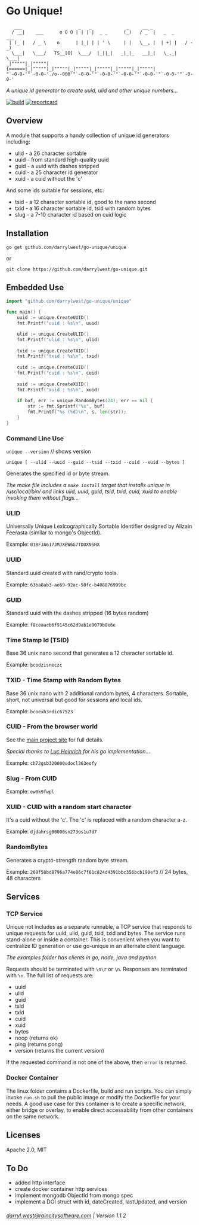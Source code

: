 # Go Unique!


```
   ___                     _   _             _     __ _                   
  / __|    ___      o O O | | | |  _ _      (_)   / _` |   _  _     ___   
 | (_ |   / _ \    o      | |_| | | ' \     | |   \__, |  | +| |   / -_)  
  \___|   \___/   TS__[O]  \___/  |_||_|   _|_|_   __|_|   \_,_|   \___|  
_|"""""|_|"""""| {======|_|"""""|_|"""""|_|"""""|_|"""""|_|"""""|_|"""""| 
"`-0-0-'"`-0-0-'./o--000'"`-0-0-'"`-0-0-'"`-0-0-'"`-0-0-'"`-0-0-'"`-0-0-' 
```

_A unique id generator to create uuid, ulid and other unique numbers..._

[![build](https://travis-ci.org/darrylwest/go-unique.svg?branch=master)](https://travis-ci.org/darrylwest/go-unique/)
[![reportcard](https://goreportcard.com/badge/github.com/darrylwest/go-unique)](https://goreportcard.com/report/github.com/darrylwest/go-unique)

## Overview

A module that supports a handy collection of unique id generators including:

* ulid - a 26 character sortable
* uuid - from standard high-quality uuid
* guid - a uuid with dashes stripped
* cuid - a 25 character id generator
* xuid - a cuid without the 'c'

And some ids suitable for sessions, etc:

* tsid - a 12 character sortable id, good to the nano second
* txid - a 16 character sortable id, tsid with random bytes
* slug - a 7-10 character id based on cuid logic

## Installation

`go get github.com/darrylwest/go-unique/unique`

or

`git clone https://github.com/darrylwest/go-unique.git`

## Embedded Use

```go
import "github.com/darrylwest/go-unique/unique"

func main() {
    uuid := unique.CreateUUID()
    fmt.Printf("uuid : %s\n", uuid)

    ulid := unique.CreateULID()
    fmt.Printf("ulid : %s\n", ulid)
    
    txid := unique.CreateTXID()
    fmt.Printf("txid : %s\n", txid)
    
    cuid := unique.CreateCUID()
    fmt.Printf("cuid : %s\n", cuid)
    
    xuid := unique.CreateXUID()
    fmt.Printf("xuid : %s\n", xuid)
    
    if buf, err := unique.RandomBytes(24); err == nil {
    	str := fmt.Sprintf("%x", buf)
    	fmt.Printf("%s (%d)\n", s, len(str));
    }
}
```

### Command Line Use

`unique --version` // shows version

`unique [ --ulid --uuid --guid --tsid --txid --cuid --xuid --bytes ]`

Generates the specified id or byte stream.

_The make file includes a `make install` target that installs unique in /usr/local/bin/ and links ulid, uuid, guid, tsid, txid, cuid, xuid to enable invoking them without flags..._

### ULID

Universally Unique Lexicographically Sortable Identifier designed by Alizain Feerasta (similar to mongo's ObjectId).

Example: `01BFJA617JMJXEW6G7TDDXNSHX`

### UUID

Standard uuid created with rand/crypto tools.

Example: `63ba8ab3-ae69-92ac-50fc-b408876999bc`

### GUID

Standard uuid with the dashes stripped (16 bytes random)

Example: `f8ceaacb6f9145c62d9ab1e9079b8e6e`

### Time Stamp Id (TSID)

Base 36 unix nano second that generates a 12 character sortable id. 

Example: `bcodzisneczc` 

### TXID - Time Stamp with Random Bytes

Base 36 unix nano with 2 additional random bytes, 4 characters.  Sortable, short, not universal but good for sessions and local ids.

Example: `bcoexh3rdic67523`

### CUID - From the browser world

See the [main project site](http://usecuid.org/) for full details. 

_Special thanks to [Luc Heinrich](https://github.com/lucsky/cuid) for his go implementation..._

Example: `ch72gsb320000udocl363eofy `

### Slug - From CUID

Example: `ew0k9fwpl`

### XUID - CUID with a random start character

It's a cuid without the 'c'.  The 'c' is replaced with a random character a-z.

Example: `djdahrsg00000sn273os1u7d7`

### RandomBytes

Generates a crypto-strength random byte stream.

Example: `269f58bd8796a774e86c7f61c824d4391bbc356bcb190ef3` // 24 bytes, 48 characters

## Services

### TCP Service

Unique not includes as a separate runnable, a TCP service that responds to unique requests for uuid, ulid, guid, tsid, txid and bytes.  The service runs stand-alone or inside a container.   This is convenient when you want to centralize ID generation or use go-unique in an alternate client language.  

_The examples folder has clients in go, node, java and python._

Requests should be terminated with `\n\r` or `\n`.  Responses are terminated with `\n`.  The full list of requests are:

* uuid
* ulid
* guid
* tsid
* txid
* cuid
* xuid
* bytes
* noop (returns ok)
* ping (returns pong)
* version (returns the current version)

If the requested command is not one of the above, then `error` is returned.

### Docker Container

The linux folder contains a Dockerfile, build and run scripts.  You can simply invoke `run.sh` to pull the public image or modify the Dockerfile for your needs.  A good use case for this container is to create a specific network, either bridge or overlay, to enable direct accessability from other containers on the same network.

## Licenses

Apache 2.0, MIT

## To Do

* added http interface 
* create docker container http services
* implement mongodb ObjectId from mongo spec
* implement a DOI struct with id, dateCreated, lastUpdated, and version

###### darryl.west@raincitysoftware.com | Version 1.1.2
